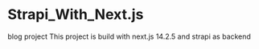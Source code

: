 # Strapi_With_Next.js
blog project
This project is build with next.js 14.2.5 and strapi as backend 

